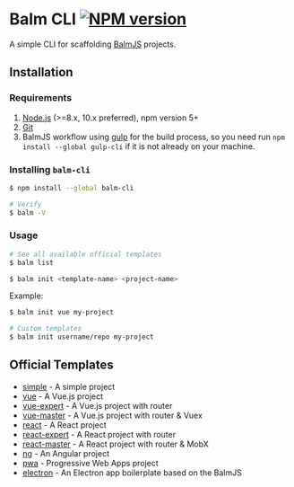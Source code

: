 # Balm CLI [![NPM version][balm-cli-image]][balm-cli-url]

A simple CLI for scaffolding [BalmJS](https://github.com/balmjs/balm) projects.

## Installation

### Requirements

1. [Node.js](https://nodejs.org/en/) (>=8.x, 10.x preferred), npm version 5+
2. [Git](https://git-scm.com/)
3. BalmJS workflow using [gulp](https://gulpjs.com/) for the build process, so you need run `npm install --global gulp-cli` if it is not already on your machine.

### Installing **`balm-cli`**

```sh
$ npm install --global balm-cli

# Verify
$ balm -V
```

### Usage

```sh
# See all available official templates
$ balm list
```

```sh
$ balm init <template-name> <project-name>
```

Example:

```sh
$ balm init vue my-project

# Custom templates
$ balm init username/repo my-project
```

## Official Templates

- [simple](https://github.com/balmjs/template-simple) - A simple project
- [vue](https://github.com/balmjs/template-vue) - A Vue.js project
- [vue-expert](https://github.com/balmjs/template-vue-expert) - A Vue.js project with router
- [vue-master](https://github.com/balmjs/template-vue-master) - A Vue.js project with router & Vuex
- [react](https://github.com/balmjs/template-react) - A React project
- [react-expert](https://github.com/balmjs/template-react-expert) - A React project with router
- [react-master](https://github.com/balmjs/template-react-master) - A React project with router & MobX
- [ng](https://github.com/balmjs/template-ng) - An Angular project
- [pwa](https://github.com/balmjs/template-pwa) - Progressive Web Apps project
- [electron](https://github.com/balmjs/template-electron) - An Electron app boilerplate based on the BalmJS

[balm-cli-image]: https://badge.fury.io/js/balm-cli.svg
[balm-cli-url]: https://npmjs.org/package/balm-cli
